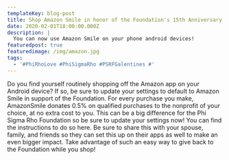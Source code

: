 ```yaml
---
templateKey: blog-post
title: Shop Amazon Smile in honor of the Foundation's 15th Anniversary!
date: 2020-02-01T18:00:00.000Z
description: |
  You can now use Amazon Smile on your phone android devices! 
featuredpost: true
featuredimage: /img/amazon.jpg
tags:
  - '#PhiRhoLove #PhiSigmaRho #PSRFGalentines #'
---
```

Do you find yourself routinely shopping off the Amazon app on your Android device? If so, be sure to update your settings to default to Amazon Smile in support of the Foundation. For every purchase you make, AmazonSmile donates 0.5% on qualified purchases to the nonprofit of your choice, at no extra cost to you. This can be a big difference for the Phi Sigma Rho Foundation so be sure to update your settings now! You can find the instructions to do so here. Be sure to share this with your spouse, family, and friends so they can set this up on their apps as well to make an even bigger impact.  Take advantage of such an easy way to give back to the Foundation while you shop!
